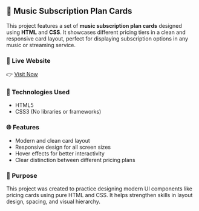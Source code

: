 ## 🎵 Music Subscription Plan Cards

This project features a set of **music subscription plan cards** designed using **HTML** and **CSS**. It showcases different pricing tiers in a clean and responsive card layout, perfect for displaying subscription options in any music or streaming service.

### 🔗 Live Website 
👉 [Visit Now](https://karthikeyan-hue.github.io/Subscription-plan-cards/)

### 🔧 Technologies Used

* HTML5
* CSS3 (No libraries or frameworks)

### 🌐 Features

* Modern and clean card layout
* Responsive design for all screen sizes
* Hover effects for better interactivity
* Clear distinction between different pricing plans

### 📌 Purpose

This project was created to practice designing modern UI components like pricing cards using pure HTML and CSS. It helps strengthen skills in layout design, spacing, and visual hierarchy.
